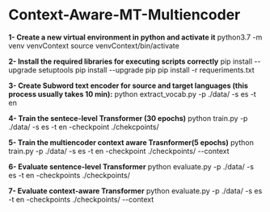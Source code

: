 # Context-Aware-MT-Multiencoder
**1- Create a new virtual environment in python and activate it**
python3.7 -m venv venvContext
source venvContext/bin/activate

**2- Install the required libraries for executing scripts correctly**
pip install --upgrade setuptools
pip install --upgrade pip
pip install -r requeriments.txt

**3- Create Subword text encoder for source and target languages (this process usually takes 10 min):**
python extract_vocab.py -p ./data/ -s es -t en

**4- Train the sentece-level Transformer (30 epochs)**
python train.py -p ./data/ -s es -t en -checkpoint ./chekcpoints/ 

**5- Train the multiencoder context aware Trasnformer(5 epochs)**
python train.py -p ./data/ -s es -t en -checkpoint ./checkpoints/ --context

**6- Evaluate sentence-level Transformer**
python evaluate.py -p ./data/ -s es -t en -checkpoints ./checkpoints/

**7- Evaluate context-aware Transformer**
python evaluate.py -p ./data/ -s es -t en -checkpoints ./checkpoints/ --context
